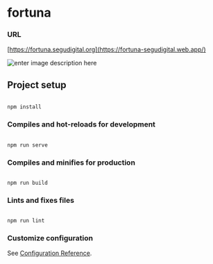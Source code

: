 
# fortuna

### URL
[https://fortuna.segudigital.org](https://fortuna-segudigital.web.app/)

  ![enter image description here](https://repository-images.githubusercontent.com/259780472/15404000-907f-11ea-95c0-f46599a2ea49)


## Project setup

```

npm install

```

  

### Compiles and hot-reloads for development

```

npm run serve

```

  

### Compiles and minifies for production

```

npm run build

```

  

### Lints and fixes files

```

npm run lint

```

  

### Customize configuration

See [Configuration Reference](https://cli.vuejs.org/config/).
